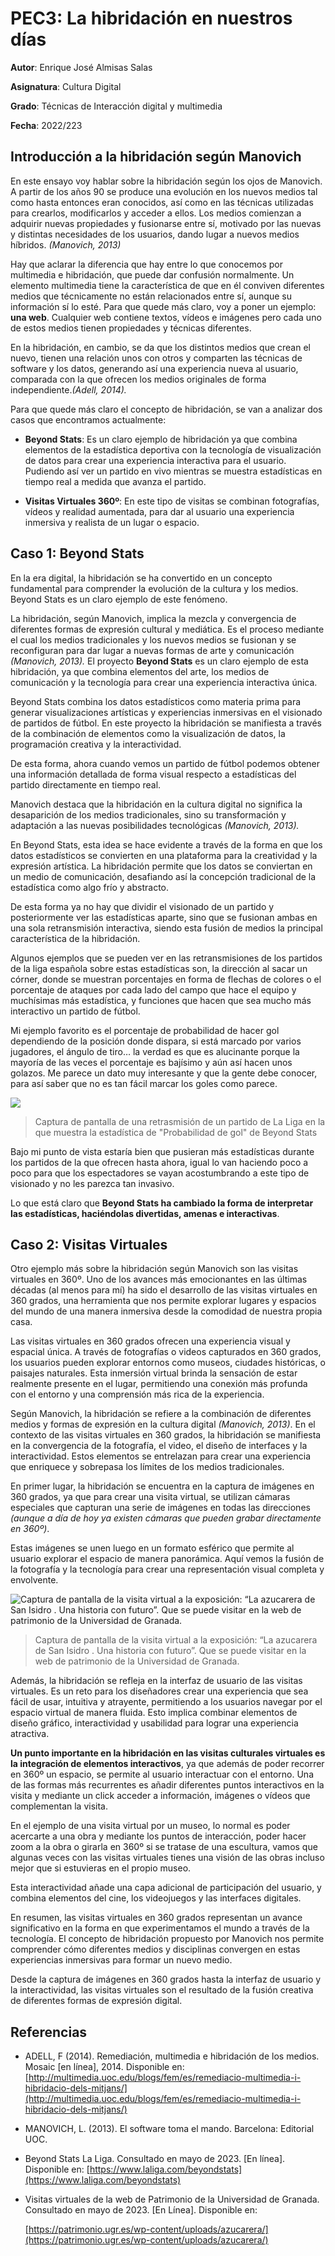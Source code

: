 # PEC3: La hibridación en nuestros días

**Autor**: Enrique José Almisas Salas

**Asignatura**: Cultura Digital

**Grado**: Técnicas de Interacción digital y multimedia

**Fecha**: 2022/223



## Introducción a la hibridación según Manovich

En este ensayo voy hablar sobre la hibridación según los ojos de Manovich. A partir de los años 90 se produce una evolución en los nuevos medios tal como hasta entonces eran conocidos, así como en las técnicas utilizadas para crearlos, modificarlos y acceder a ellos. Los medios comienzan a adquirir nuevas propiedades y fusionarse entre sí, motivado por las nuevas y distintas necesidades de los usuarios, dando lugar a nuevos medios híbridos. *(Manovich, 2013)*

Hay que aclarar la diferencia que hay entre lo que conocemos por multimedia e hibridación, que puede dar confusión normalmente. Un elemento multimedia tiene la característica de que en él conviven diferentes medios que técnicamente no están relacionados entre sí, aunque su información sí lo esté. Para que quede más claro, voy a poner un ejemplo: **una web**. Cualquier web contiene textos, vídeos e imágenes pero cada uno de estos medios tienen propiedades y técnicas diferentes.

En la hibridación, en cambio, se da que los distintos medios que crean el nuevo, tienen una relación unos con otros y comparten las técnicas de software y los datos, generando así una experiencia nueva al usuario, comparada con la que ofrecen los medios originales de forma independiente.*(Adell, 2014).*

Para que quede más claro el concepto de hibridación, se van a analizar dos casos que encontramos actualmente:

  

 - **Beyond Stats**: Es un claro ejemplo de hibridación ya que combina
   elementos de la estadística deportiva con la tecnología de
   visualización de datos para crear una experiencia interactiva para el
   usuario. Pudiendo así ver un partido en vivo mientras se muestra
   estadísticas en tiempo real a medida que avanza el partido.

  
  
- **Visitas Virtuales 360º**: En este tipo de visitas se combinan fotografías, vídeos y realidad aumentada, para dar al usuario una experiencia inmersiva y realista de un lugar o espacio.

## Caso 1: Beyond Stats

En la era digital, la hibridación se ha convertido en un concepto fundamental para comprender la evolución de la cultura y los medios. Beyond Stats es un claro ejemplo de este fenómeno.
 
La hibridación, según Manovich, implica la mezcla y convergencia de diferentes formas de expresión cultural y mediática. Es el proceso mediante el cual los medios tradicionales y los nuevos medios se fusionan y se reconfiguran para dar lugar a nuevas formas de arte y comunicación *(Manovich, 2013).*
El proyecto **Beyond Stats** es un claro ejemplo de esta hibridación, ya que combina elementos del arte, los medios de comunicación y la tecnología para crear una experiencia interactiva única.

  
Beyond Stats combina los datos estadísticos como materia prima para generar visualizaciones artísticas y experiencias inmersivas en el visionado de partidos de fútbol. En este proyecto la hibridación se manifiesta a través de la combinación de elementos como la visualización de datos, la programación creativa y la interactividad.
  

De esta forma, ahora cuando vemos un partido de fútbol podemos obtener una información detallada de forma visual respecto a estadísticas del partido directamente en tiempo real.
 
Manovich destaca que la hibridación en la cultura digital no significa la desaparición de los medios tradicionales, sino su transformación y adaptación a las nuevas posibilidades tecnológicas *(Manovich, 2013).*

En Beyond Stats, esta idea se hace evidente a través de la forma en que los datos estadísticos se convierten en una plataforma para la creatividad y la expresión artística. La hibridación permite que los datos se conviertan en un medio de comunicación, desafiando así la concepción tradicional de la estadística como algo frío y abstracto.

De esta forma ya no hay que dividir el visionado de un partido y posteriormente ver las estadísticas aparte, sino que se fusionan ambas en una sola retransmisión interactiva, siendo esta fusión de medios la principal característica de la hibridación.

Algunos ejemplos que se pueden ver en las retransmisiones de los partidos de la liga española sobre estas estadísticas son, la dirección al sacar un córner, donde se muestran porcentajes en forma de flechas de colores o el porcentaje de ataques por cada lado del campo que hace el equipo y muchísimas más estadística, y funciones que hacen que sea mucho más interactivo un partido de fútbol.

Mi ejemplo favorito es el porcentaje de probabilidad de hacer gol dependiendo de la posición donde dispara, si está marcado por varios jugadores, el ángulo de tiro… la verdad es que es alucinante porque la mayoría de las veces el porcentaje es bajísimo y aún así hacen unos golazos. Me parece un dato muy interesante y que la gente debe conocer, para así saber que no es tan fácil marcar los goles como parece.

![](https://github.com/ealmisas2023/PEC3_Manovich_Reloaded/blob/main/BeyondStats.jpeg)

> Captura de pantalla de una retrasmisión de un partido de La Liga en la que muestra la estadística de "Probabilidad de gol" de Beyond Stats


 Bajo mi punto de vista estaría bien que pusieran más estadísticas durante los partidos de la que ofrecen hasta ahora, igual lo van haciendo poco a poco para que los espectadores se vayan acostumbrando a este tipo de visionado y no les parezca tan invasivo.
  
Lo que está claro que **Beyond Stats ha cambiado la forma de interpretar las estadísticas, haciéndolas divertidas, amenas e interactivas**.

## Caso 2: Visitas Virtuales

Otro ejemplo más sobre la hibridación según Manovich son las visitas virtuales en 360º. Uno de los avances más emocionantes en las últimas décadas (al menos para mí) ha sido el desarrollo de las visitas virtuales en 360 grados, una herramienta que nos permite explorar lugares y espacios del mundo de una manera inmersiva desde la comodidad de nuestra propia casa.


Las visitas virtuales en 360 grados ofrecen una experiencia visual y espacial única. A través de fotografías o videos capturados en 360 grados, los usuarios pueden explorar entornos como museos, ciudades históricas, o paisajes naturales. Esta inmersión virtual brinda la sensación de estar realmente presente en el lugar, permitiendo una conexión más profunda con el entorno y una comprensión más rica de la experiencia.

  
Según Manovich, la hibridación se refiere a la combinación de diferentes medios y formas de expresión en la cultura digital *(Manovich, 2013)*. En el contexto de las visitas virtuales en 360 grados, la hibridación se manifiesta en la convergencia de la fotografía, el video, el diseño de interfaces y la interactividad. Estos elementos se entrelazan para crear una experiencia que enriquece y sobrepasa los límites de los medios tradicionales.

En primer lugar, la hibridación se encuentra en la captura de imágenes en 360 grados, ya que para crear una visita virtual, se utilizan cámaras especiales que capturan una serie de imágenes en todas las direcciones *(aunque a día de hoy ya existen cámaras que pueden grabar directamente en 360º)*.

Estas imágenes se unen luego en un formato esférico que permite al usuario explorar el espacio de manera panorámica. Aquí vemos la fusión de la fotografía y la tecnología para crear una representación visual completa y envolvente.

![Captura de pantalla de la visita virtual a la exposición: “La azucarera de San Isidro . Una historia con futuro”. Que se puede visitar en la web de patrimonio de la Universidad de Granada.](https://github.com/ealmisas2023/PEC3_Manovich_Reloaded/blob/main/visitasVirtual.jpg)
> Captura de pantalla de la visita virtual a la exposición: “La azucarera de San Isidro . Una historia con futuro”. Que se puede visitar en la web de patrimonio de la Universidad de Granada.

Además, la hibridación se refleja en la interfaz de usuario de las visitas virtuales. Es un reto para los diseñadores crear una experiencia que sea fácil de usar, intuitiva y atrayente, permitiendo a los usuarios navegar por el espacio virtual de manera fluida. Esto implica combinar elementos de diseño gráfico, interactividad y usabilidad para lograr una experiencia atractiva.

**Un punto importante en la hibridación en las visitas culturales virtuales es la integración de elementos interactivos**, ya que además de poder recorrer en 360º un espacio, se permite al usuario interactuar con el entorno. Una de las formas más recurrentes es añadir diferentes puntos interactivos en la visita y mediante un click acceder a información, imágenes o vídeos que complementan la visita.


En el ejemplo de una visita virtual por un museo, lo normal es poder acercarte a una obra y mediante los puntos de interacción, poder hacer zoom a la obra o girarla en 360º si se tratase de una escultura, vamos que algunas veces con las visitas virtuales tienes una visión de las obras incluso mejor que si estuvieras en el propio museo.

Esta interactividad añade una capa adicional de participación del usuario, y combina elementos del cine, los videojuegos y las interfaces digitales.

En resumen, las visitas virtuales en 360 grados representan un avance significativo en la forma en que experimentamos el mundo a través de la tecnología. El concepto de hibridación propuesto por Manovich nos permite comprender cómo diferentes medios y disciplinas convergen en estas experiencias inmersivas para formar un nuevo medio.

Desde la captura de imágenes en 360 grados hasta la interfaz de usuario y la interactividad, las visitas virtuales son el resultado de la fusión creativa de diferentes formas de expresión digital.

## Referencias

 - ADELL, F (2014). Remediación, multimedia e hibridación de los medios.
   Mosaic [en línea], 2014. Disponible en:
   [http://multimedia.uoc.edu/blogs/fem/es/remediacio-multimedia-i-hibridacio-dels-mitjans/](http://multimedia.uoc.edu/blogs/fem/es/remediacio-multimedia-i-hibridacio-dels-mitjans/)
 - MANOVICH, L. (2013). El software toma el mando. Barcelona: Editorial
   UOC.
 - Beyond Stats La Liga. Consultado en mayo de 2023. [En línea].
   Disponible en:
   [https://www.laliga.com/beyondstats](https://www.laliga.com/beyondstats)

  

 - Visitas virtuales de la web de Patrimonio de la Universidad de
   Granada. Consultado en mayo de 2023. [En Línea]. Disponible en:
   
     
   
   [https://patrimonio.ugr.es/wp-content/uploads/azucarera/](https://patrimonio.ugr.es/wp-content/uploads/azucarera/)
